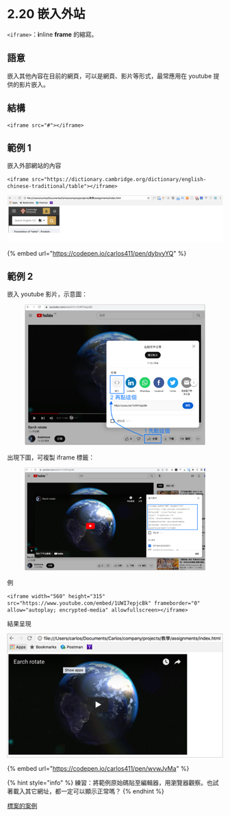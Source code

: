 # 2.20 嵌入外站

`<iframe>`：**i**nline **frame** 的縮寫。

## 語意

嵌入其他內容在目前的網頁，可以是網頁、影片等形式，最常應用在 youtube 提供的影片嵌入。

## 結構

```markup
<iframe src="#"></iframe>
```

## 範例 1

嵌入外部網站的內容

```markup
<iframe src="https://dictionary.cambridge.org/dictionary/english-chinese-traditional/table"></iframe>
```

![](../.gitbook/assets/qian-ru-wai-bu-wang-zhan-.png)

{% embed url="https://codepen.io/carlos411/pen/dybvyYQ" %}

## 範例 2

嵌入 youtube 影片，示意圖：

<figure><img src="../.gitbook/assets/youtube_iframe1.png" alt=""><figcaption></figcaption></figure>

出現下圖，可複製 iframe 標籤：

<figure><img src="../.gitbook/assets/youtube_iframe2.png" alt=""><figcaption></figcaption></figure>

例&#x20;

```markup
<iframe width="560" height="315" src="https://www.youtube.com/embed/1UWI7epjcBk" frameborder="0" allow="autoplay; encrypted-media" allowfullscreen></iframe>
```



結果呈現

![](../.gitbook/assets/iframe-qian-ru-ying-pian-jie-guo-.png)

{% embed url="https://codepen.io/carlos411/pen/wvwJvMa" %}

{% hint style="info" %}
練習：將範例原始碼貼至編輯器，用瀏覽器觀察。也試著載入其它網址，都一定可以顯示正常嗎？
{% endhint %}

[標案的案例](https://p.tainan.gov.tw/2vai)
